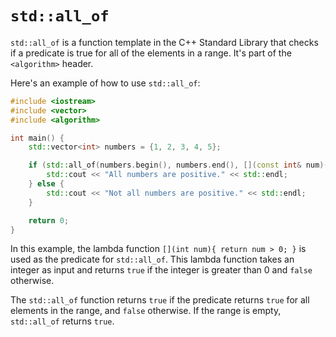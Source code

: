 # `std::all_of`

`std::all_of` is a function template in the C++ Standard Library that checks if a predicate is true for all of the elements in a range. It's part of the `<algorithm>` header.

Here's an example of how to use `std::all_of`:

```cpp
#include <iostream>
#include <vector>
#include <algorithm>

int main() {
    std::vector<int> numbers = {1, 2, 3, 4, 5};

    if (std::all_of(numbers.begin(), numbers.end(), [](const int& num)(return num > 0;))) {
        std::cout << "All numbers are positive." << std::endl;
    } else {
        std::cout << "Not all numbers are positive." << std::endl;
    }

    return 0;
}
```

In this example, the lambda function `[](int num){ return num > 0; }` is used as the predicate for `std::all_of`. This lambda function takes an integer as input and returns `true` if the integer is greater than 0 and `false` otherwise.

The `std::all_of` function returns `true` if the predicate returns `true` for all elements in the range, and `false` otherwise. If the range is empty, `std::all_of` returns `true`.